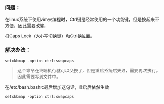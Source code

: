 ### 问题：

在linux系统下使用vim来编程时，Ctrl键是经常使用的一个功能键，但是按起来不方便，因此需要改键，

将Caps Lock（大小写切换键）和Ctrl换位置。

### 解决办法：

```
setxkbmap -option ctrl:swapcaps
```

> 这个命令在终端执行就可以交换了，但是重启系统后失效，需要再次执行。因此需要写到文件中。

在/etc/bash.bashrc最后增加这句话，重启后依然生效

```
setxkbmap -option ctrl:swapcaps
```